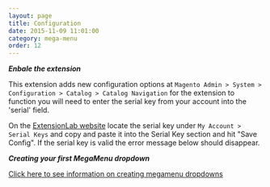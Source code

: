 ```yaml
---
layout: page
title: Configuration
date: 2015-11-09 11:01:00
category: mega-menu
order: 12
---
```


***Enbale the extension***

This extension adds new configuration options at ```Magento Admin > System > Configuration > Catalog > Catalog Navigation```
for the extension to function you will need to enter the serial key from your account into the 'serial' field.

On the [ExtensionLab website](http://www.theextensionlab.com/downloadable/extension_keys/list/) locate the serial key under ```My Account > Serial Keys```
and copy and paste it into the Serial Key section and hit "Save Config". If the serial key is valid the error message below should disappear.

***Creating your first MegaMenu dropdown***

[Click here to see information on creating megamenu dropdowns](/mega-menu/create-a-dropdown.html)